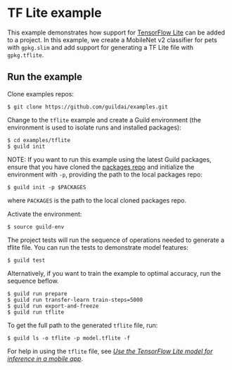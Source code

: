 # TF Lite example

This example demonstrates how support for [TensorFlow
Lite](https://www.tensorflow.org/lite/) can be added to a project.  In
this example, we create a MobileNet v2 classifier for pets with
`gpkg.slim` and add support for generating a TF Lite file with
`gpkg.tflite`.

## Run the example

Clone examples repos:

    $ git clone https://github.com/guildai/examples.git

Change to the `tflite` example and create a Guild environment (the
environment is used to isolate runs and installed packages):

    $ cd examples/tflite
    $ guild init

NOTE: If you want to run this example using the latest Guild packages,
ensure that you have cloned the [packages
repo](https://github.com/guildai/packages) and initialize the
environment with `-p`, providing the path to the local packages repo:

    $ guild init -p $PACKAGES

where `PACKAGES` is the path to the local cloned packages repo.

Activate the environment:

    $ source guild-env

The project tests will run the sequence of operations needed to
generate a tflite file. You can run the tests to demonstrate model
features:

    $ guild test

Alternatively, if you want to train the example to optimal accuracy,
run the sequence beflow.

    $ guild run prepare
    $ guild run transfer-learn train-steps=5000
    $ guild run export-and-freeze
    $ guild run tflite

To get the full path to the generated `tflite` file, run:

    $ guild ls -o tflite -p model.tflite -f

For help in using the `tflite` file, see *[Use the TensorFlow Lite
model for inference in a mobile
app](https://www.tensorflow.org/lite/devguide#3_use_the_tensorflow_lite_model_for_inference_in_a_mobile_app)*.

